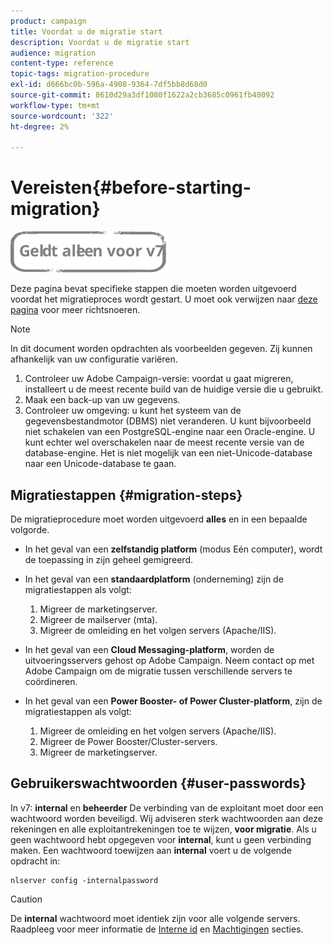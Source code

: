 ```yaml
---
product: campaign
title: Voordat u de migratie start
description: Voordat u de migratie start
audience: migration
content-type: reference
topic-tags: migration-procedure
exl-id: d666bc0b-596a-4908-9364-7df5bb8d68d0
source-git-commit: 8610d29a3df1080f1622a2cb3685c0961fb40092
workflow-type: tm+mt
source-wordcount: '322'
ht-degree: 2%

---
```


# Vereisten{#before-starting-migration}

![](../../assets/v7-only.svg)

Deze pagina bevat specifieke stappen die moeten worden uitgevoerd voordat het migratieproces wordt gestart. U moet ook verwijzen naar [deze pagina](about-migration.md) voor meer richtsnoeren.

>[!NOTE]
>
>In dit document worden opdrachten als voorbeelden gegeven. Zij kunnen afhankelijk van uw configuratie variëren.

1. Controleer uw Adobe Campaign-versie: voordat u gaat migreren, installeert u de meest recente build van de huidige versie die u gebruikt.
1. Maak een back-up van uw gegevens.
1. Controleer uw omgeving: u kunt het systeem van de gegevensbestandmotor (DBMS) niet veranderen. U kunt bijvoorbeeld niet schakelen van een PostgreSQL-engine naar een Oracle-engine. U kunt echter wel overschakelen naar de meest recente versie van de database-engine. Het is niet mogelijk van een niet-Unicode-database naar een Unicode-database te gaan.

## Migratiestappen {#migration-steps}

De migratieprocedure moet worden uitgevoerd **alles** en in een bepaalde volgorde.

* In het geval van een **zelfstandig platform** (modus Eén computer), wordt de toepassing in zijn geheel gemigreerd.
* In het geval van een **standaardplatform** (onderneming) zijn de migratiestappen als volgt:

   1. Migreer de marketingserver.
   1. Migreer de mailserver (mta).
   1. Migreer de omleiding en het volgen servers (Apache/IIS).

* In het geval van een **Cloud Messaging-platform**, worden de uitvoeringsservers gehost op Adobe Campaign. Neem contact op met Adobe Campaign om de migratie tussen verschillende servers te coördineren.
* In het geval van een **Power Booster- of Power Cluster-platform**, zijn de migratiestappen als volgt:

   1. Migreer de omleiding en het volgen servers (Apache/IIS).
   1. Migreer de Power Booster/Cluster-servers.
   1. Migreer de marketingserver.

## Gebruikerswachtwoorden {#user-passwords}

In v7: **internal** en **beheerder** De verbinding van de exploitant moet door een wachtwoord worden beveiligd. Wij adviseren sterk wachtwoorden aan deze rekeningen en alle exploitantrekeningen toe te wijzen, **voor migratie**. Als u geen wachtwoord hebt opgegeven voor **internal**, kunt u geen verbinding maken. Een wachtwoord toewijzen aan **internal** voert u de volgende opdracht in:

```
nlserver config -internalpassword
```

>[!CAUTION]
>
>De **internal** wachtwoord moet identiek zijn voor alle volgende servers. Raadpleeg voor meer informatie de [Interne id](../../installation/using/configuring-campaign-server.md#internal-identifier) en [Machtigingen](../../platform/using/access-management.md) secties.
